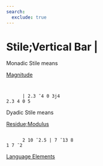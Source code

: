 ```yaml
---
search:
  exclude: true
---
```






<h1 class="heading"><span class="name">Stile;Vertical Bar</span> <span class="command">|</span></h1>


Monadic Stile means


[Magnitude](../primitive-functions/magnitude.md)
```apl


      | 2.3 ¯4 0 3j4
2.3 4 0 5

```

Dyadic Stile means


[Residue;Modulus](../primitive-functions/residue.md)
```apl

      2 10 ¯2.5 | 7 ¯13 8
1 7 ¯2

```


[Language Elements](./language-elements.md)


